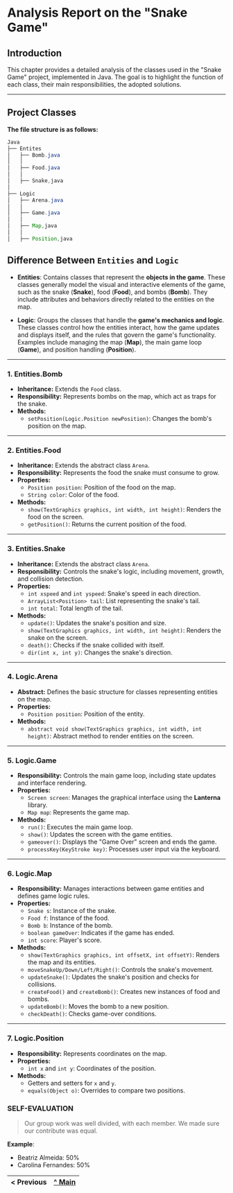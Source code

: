 # Analysis Report on the "Snake Game"

## Introduction

This chapter provides a detailed analysis of the classes used in the "Snake Game" project, implemented in Java. The goal is to highlight the function of each class, their main responsibilities, the adopted solutions.

---

## Project Classes

**The file structure is as follows:**
```java
Java
├── Entites
│   ├── Bomb.java
│   │
│   ├── Food.java
│   │
│   ├── Snake,java
│   
├── Logic
│   ├── Arena.java
│   │
│   ├── Game.java
│   │
│   ├── Map,java
│   │
│   ├── Position,java
```


## Difference Between `Entities` and `Logic`


- **Entities**: Contains classes that represent the **objects in the game**. These classes generally model the visual and interactive elements of the game, such as the snake (**Snake**), food (**Food**), and bombs (**Bomb**). They include attributes and behaviors directly related to the entities on the map.

- **Logic**: Groups the classes that handle the **game's mechanics and logic**. These classes control how the entities interact, how the game updates and displays itself, and the rules that govern the game's functionality. Examples include managing the map (**Map**), the main game loop (**Game**), and position handling (**Position**).
  
---

### 1. **Entities.Bomb**
- **Inheritance:** Extends the `Food` class.
- **Responsibility:** Represents bombs on the map, which act as traps for the snake.
- **Methods:**
  - `setPosition(Logic.Position newPosition)`: Changes the bomb's position on the map.

---

### 2. **Entities.Food**
- **Inheritance:** Extends the abstract class `Arena`.
- **Responsibility:** Represents the food the snake must consume to grow.
- **Properties:**
  - `Position position`: Position of the food on the map.
  - `String color`: Color of the food.
- **Methods:**
  - `show(TextGraphics graphics, int width, int height)`: Renders the food on the screen.
  - `getPosition()`: Returns the current position of the food.

---

### 3. **Entities.Snake**
- **Inheritance:** Extends the abstract class `Arena`.
- **Responsibility:** Controls the snake's logic, including movement, growth, and collision detection.
- **Properties:**
  - `int xspeed` and `int yspeed`: Snake's speed in each direction.
  - `ArrayList<Position> tail`: List representing the snake's tail.
  - `int total`: Total length of the tail.
- **Methods:**
  - `update()`: Updates the snake's position and size.
  - `show(TextGraphics graphics, int width, int height)`: Renders the snake on the screen.
  - `death()`: Checks if the snake collided with itself.
  - `dir(int x, int y)`: Changes the snake's direction.

---

### 4. **Logic.Arena**
- **Abstract:** Defines the basic structure for classes representing entities on the map.
- **Properties:**
  - `Position position`: Position of the entity.
- **Methods:**
  - `abstract void show(TextGraphics graphics, int width, int height)`: Abstract method to render entities on the screen.

---

### 5. **Logic.Game**
- **Responsibility:** Controls the main game loop, including state updates and interface rendering.
- **Properties:**
  - `Screen screen`: Manages the graphical interface using the **Lanterna** library.
  - `Map map`: Represents the game map.
- **Methods:**
  - `run()`: Executes the main game loop.
  - `show()`: Updates the screen with the game entities.
  - `gameover()`: Displays the "Game Over" screen and ends the game.
  - `processKey(KeyStroke key)`: Processes user input via the keyboard.

---

### 6. **Logic.Map**
- **Responsibility:** Manages interactions between game entities and defines game logic rules.
- **Properties:**
  - `Snake s`: Instance of the snake.
  - `Food f`: Instance of the food.
  - `Bomb b`: Instance of the bomb.
  - `boolean gameOver`: Indicates if the game has ended.
  - `int score`: Player's score.
- **Methods:**
  - `show(TextGraphics graphics, int offsetX, int offsetY)`: Renders the map and its entities.
  - `moveSnakeUp/Down/Left/Right()`: Controls the snake's movement.
  - `updateSnake()`: Updates the snake's position and checks for collisions.
  - `createFood()` and `createBomb()`: Creates new instances of food and bombs.
  - `updateBomb()`: Moves the bomb to a new position.
  - `checkDeath()`: Checks game-over conditions.

---

### 7. **Logic.Position**
- **Responsibility:** Represents coordinates on the map.
- **Properties:**
  - `int x` and `int y`: Coordinates of the position.
- **Methods:**
  - Getters and setters for `x` and `y`.
  - `equals(Object o)`: Overrides to compare two positions.

### SELF-EVALUATION

> Our group work was well divided, with each member. We made sure our contribute was equal.

**Example**:

- Beatriz Almeida: 50%
- Carolina Fernandes: 50%
  
< Previous | [^ Main](../../../) | 
:--- |  ---:


